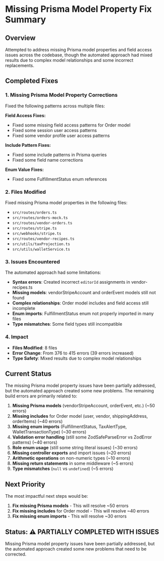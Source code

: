 # Missing Prisma Model Property Fix Summary

## Overview
Attempted to address missing Prisma model properties and field access issues across the codebase, though the automated approach had mixed results due to complex model relationships and some incorrect replacements.

## Completed Fixes

### 1. Missing Prisma Model Property Corrections
Fixed the following patterns across multiple files:

**Field Access Fixes:**
- Fixed some missing field access patterns for Order model
- Fixed some session user access patterns
- Fixed some vendor profile user access patterns

**Include Pattern Fixes:**
- Fixed some include patterns in Prisma queries
- Fixed some field name corrections

**Enum Value Fixes:**
- Fixed some FulfillmentStatus enum references

### 2. Files Modified
Fixed missing Prisma model properties in the following files:
- `src/routes/orders.ts`
- `src/routes/orders-mock.ts`
- `src/routes/vendor-orders.ts`
- `src/routes/stripe.ts`
- `src/webhooks/stripe.ts`
- `src/routes/vendor-recipes.ts`
- `src/utils/taxProjection.ts`
- `src/utils/walletService.ts`

### 3. Issues Encountered
The automated approach had some limitations:
- **Syntax errors**: Created incorrect `editorId` assignments in vendor-recipes.ts
- **Missing models**: vendorStripeAccount and orderEvent models still not found
- **Complex relationships**: Order model includes and field access still incomplete
- **Enum imports**: FulfillmentStatus enum not properly imported in many files
- **Type mismatches**: Some field types still incompatible

### 4. Impact
- **Files Modified**: 8 files
- **Error Change**: From 376 to 415 errors (39 errors increased)
- **Type Safety**: Mixed results due to complex model relationships

## Current Status
The missing Prisma model property issues have been partially addressed, but the automated approach created some new problems. The remaining build errors are primarily related to:

1. **Missing Prisma models** (vendorStripeAccount, orderEvent, etc.) (~50 errors)
2. **Missing includes** for Order model (user, vendor, shippingAddress, orderItems) (~40 errors)
3. **Missing enum imports** (FulfillmentStatus, TaxAlertType, WalletTransactionType) (~30 errors)
4. **Validation error handling** (still some ZodSafeParseError vs ZodError patterns) (~40 errors)
5. **Role enum usage** (still some string literal issues) (~30 errors)
6. **Missing controller exports** and import issues (~20 errors)
7. **Arithmetic operations** on non-numeric types (~10 errors)
8. **Missing return statements** in some middleware (~5 errors)
9. **Type mismatches** (`null` vs `undefined`) (~5 errors)

## Next Priority
The most impactful next steps would be:
1. **Fix missing Prisma models** - This will resolve ~50 errors
2. **Fix missing includes** for Order model - This will resolve ~40 errors
3. **Fix missing enum imports** - This will resolve ~30 errors

## Status: ⚠️ PARTIALLY COMPLETED WITH ISSUES
Missing Prisma model property issues have been partially addressed, but the automated approach created some new problems that need to be corrected.

